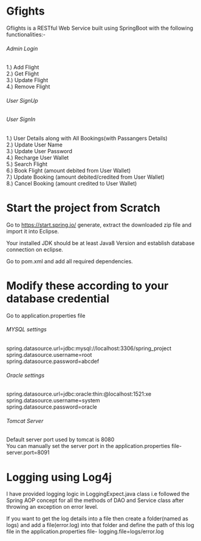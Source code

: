 # Gfights
Gflights is a RESTful Web Service built using SpringBoot with the following functionalities:- 
###### Admin Login
1.) Add Flight <br/>
2.) Get Flight <br/>
3.) Update Flight <br/>
4.) Remove Flight <br/>
###### User SignUp <br/>
###### User SignIn <br/>
1.) User Details along with All Bookings(with Passangers Details) <br/>
2.) Update User Name <br/>
3.) Update User Password <br/>
4.) Recharge User Wallet <br/>
5.) Search Flight <br/>
6.) Book Flight (amount debited from User Wallet) <br/>
7.) Update Booking (amount debited/credited from User Wallet) <br/>
8.) Cancel Booking (amount credited to User Wallet) <br/>

# Start the project from Scratch
Go to https://start.spring.io/  generate, extract the downloaded zip file and import it into Eclipse. <br/>

Your installed JDK should be at least Java8 Version and establish database connection on eclipse. <br/>

Go to pom.xml and add all required dependencies.

# Modify these according to your database credential
Go to application.properties file
###### MYSQL settings
spring.datasource.url=jdbc:mysql://localhost:3306/spring_project <br/>
spring.datasource.username=root <br/>
spring.datasource.password=abcdef
###### Oracle settings
spring.datasource.url=jdbc:oracle:thin:@localhost:1521:xe <br/>
spring.datasource.username=system <br/>
spring.datasource.password=oracle
###### Tomcat Server
Default server port used by tomcat is 8080 <br/>
You can manually set the server port in the application.properties file- server.port=8091


# Logging using Log4j
I have provided logging logic in LoggingExpect.java class i.e followed the Spring AOP concept for all the methods of DAO and Service class after throwing an exception on error level. <br/>

If you want to get the log details into a file then create a folder(named as logs) and add a file(error.log) into that folder and define the path of this log file in the application.properties file- logging.file=logs/error.log
